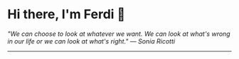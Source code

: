<h1>Hi there, I'm Ferdi 👋</h1>

<p><em>
  "We can choose to look at whatever we want.  We can look at what's wrong in our life or we can look at what's right." — Sonia Ricotti
</em></p>

---
